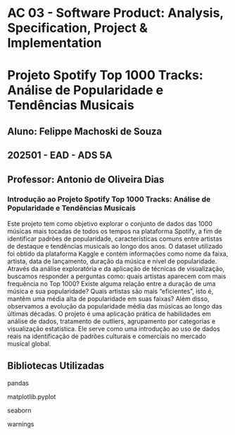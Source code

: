 # **AC 03 - Software Product: Analysis, Specification, Project & Implementation**

# **Projeto Spotify Top 1000 Tracks: Análise de Popularidade e Tendências Musicais**

## Aluno: Felippe Machoski de Souza

## **202501 - EAD - ADS 5A**

## Professor: Antonio de Oliveira Dias

### **Introdução ao Projeto Spotify Top 1000 Tracks: Análise de Popularidade e Tendências Musicais**

Este projeto tem como objetivo explorar o conjunto de dados das 1000 músicas mais tocadas de todos os tempos na plataforma Spotify, a fim de identificar padrões de popularidade, características comuns entre artistas de destaque e tendências musicais ao longo dos anos. O dataset utilizado foi obtido da plataforma Kaggle e contém informações como nome da faixa, artista, data de lançamento, duração da música e nível de popularidade.
Através da análise exploratória e da aplicação de técnicas de visualização, buscamos responder a perguntas como: quais artistas aparecem com mais frequência no Top 1000? Existe alguma relação entre a duração de uma música e sua popularidade? Quais artistas são mais “eficientes”, isto é, mantêm uma média alta de popularidade em suas faixas? Além disso, observamos a evolução da popularidade média das músicas ao longo das últimas décadas.
O projeto é uma aplicação prática de habilidades em análise de dados, tratamento de outliers, agrupamento por categorias e visualização estatística. Ele serve como uma introdução ao uso de dados reais na identificação de padrões culturais e comerciais no mercado musical global.

## **Bibliotecas Utilizadas**
pandas

matplotlib.pyplot

seaborn

warnings
